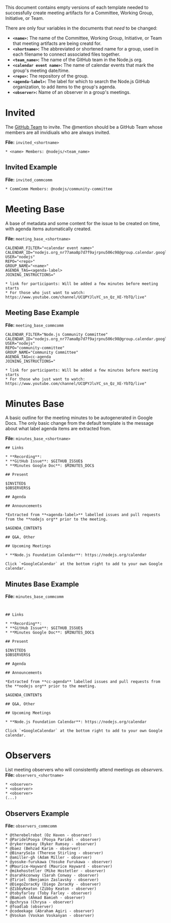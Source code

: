 This document contains empty versions of each template needed to successfully create meeting artifacts for a Committee, Working Group, Initiative, or Team.

There are only four variables in the documents that _need_ to be changed:

- **`<name>`:** The name of the Committee, Working Group, Initiative, or Team that meeting artifacts are being creatd for.
- **`<shortname>`:** The abbreviated or shortened name for a group, used in each filename to connect associated files together.
- **`<team_name>`:** The name of the GitHub team in the Node.js org.
- **`<calendar event name>`:** The name of calendar events that mark the group's meeting date/time.
- **`<repo>`:** The repository of the group.
- **`<agenda-label>`:** The label for which to search the Node.js GitHub organization, to add items to the group's agenda.
- **`<observer>`:** Name of an observer in a group's meetings.

# Invited
The [GitHub Team](https://help.github.com/articles/about-teams/) to invite. The @mention should be a GitHub Team whose members are all invidiuals who are always invited.

**File:** `invited_<shortname>`
```
* <name> Members: @nodejs/<team_name>
```

## Invited Example
**File:** `invited_commcomm`
```
* CommComm Members: @nodejs/community-committee
```

# Meeting Base
A base of metadata and some content for the issue to be created on time, with agenda items automatically created.

**File:** `meeting_base_<shortname>`
```
CALENDAR_FILTER="<calendar event name>"
CALENDAR_ID="nodejs.org_nr77ama8p7d7f9ajrpnu506c98@group.calendar.google.com"
USER="nodejs"
REPO="<repo>"
GROUP_NAME="<name>"
AGENDA_TAG=<agenda-label>
JOINING_INSTRUCTIONS="

* link for participants: Will be added a few minutes before meeting starts
* For those who just want to watch: https://www.youtube.com/channel/UCQPYJluYC_sn_Qz_XE-YbTQ/live"
```

## Meeting Base Example
**File:** `meeting_base_commcomm`
```
CALENDAR_FILTER="Node.js Community Committee"
CALENDAR_ID="nodejs.org_nr77ama8p7d7f9ajrpnu506c98@group.calendar.google.com"
USER="nodejs"
REPO="community-committee"
GROUP_NAME="Community Committee"
AGENDA_TAG=cc-agenda
JOINING_INSTRUCTIONS="

* link for participants: Will be added a few minutes before meeting starts
* For those who just want to watch: https://www.youtube.com/channel/UCQPYJluYC_sn_Qz_XE-YbTQ/live"
```

# Minutes Base
A basic outline for the meeting minutes to be autogenerated in Google Docs. The only basic change from the default template is the message about what label agenda items are extracted from.

**File:** `minutes_base_<shortname>`
```
## Links

* **Recording**:
* **GitHub Issue**: $GITHUB_ISSUE$
* **Minutes Google Doc**: $MINUTES_DOC$

## Present

$INVITED$
$OBSERVERS$

## Agenda

## Announcements

*Extracted from **<agenda-label>** labelled issues and pull requests from the **nodejs org** prior to the meeting.

$AGENDA_CONTENT$

## Q&A, Other

## Upcoming Meetings

* **Node.js Foundation Calendar**: https://nodejs.org/calendar

Click `+GoogleCalendar` at the bottom right to add to your own Google calendar.

```

## Minutes Base Example
**File:** `minutes_base_commcomm`
```


## Links

* **Recording**:
* **GitHub Issue**: $GITHUB_ISSUE$
* **Minutes Google Doc**: $MINUTES_DOC$

## Present

$INVITED$
$OBSERVERS$

## Agenda

## Announcements

*Extracted from **cc-agenda** labelled issues and pull requests from the **nodejs org** prior to the meeting.

$AGENDA_CONTENT$

## Q&A, Other

## Upcoming Meetings

* **Node.js Foundation Calendar**: https://nodejs.org/calendar

Click `+GoogleCalendar` at the bottom right to add to your own Google calendar.
```

# Observers
List meeting observers who will consistently attend meetings _as observers_.
**File:** `observers_<shortname>`
```
* <observer>
* <observer>
* <observer>
(...)
```

## Observers Example
**File:** `observers_commcomm`
```
* @therebelrobot (Oz Haven - observer)
* @ParidelPooya (Pooya Paridel - observer)
* @rykerrumsey (Ryker Rumsey - observer)
* @baez (Behzad Karim - observer)
* @BinarySo1o (Therese Stirling - observer)
* @amiller-gh (Adam Miller - observer)
* @yosuke-furukawa (Yosuke Furukawa - observer)
* @Maurice-Hayward (Maurice Hayward - observer)
* @mikehostetler (Mike Hostetler - observer)
* @sarahkconway (Sarah Conway - observer)
* @Tiriel (Benjamin Zaslavsky - observer)
* @DiegoZoracKy (Diego ZoracKy - observer)
* @ZibbyKeaton (Zibby Keaton - observer)
* @tobyfarley (Toby Farley - observer)
* @Bamieh (Ahmad Bamieh - observer)
* @pchrysa (Chrysa - observer)
* @foadlab (observer)
* @codeekage (Abraham Agiri - observer)
* @Voskan (Voskan Voskanyan - observer)
```
